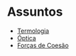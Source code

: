 # Assuntos

* [Termologia](termologia/)
* [Óptica](optica.md)
* [Forças de Coesão](forcas-de-coesao.md)
